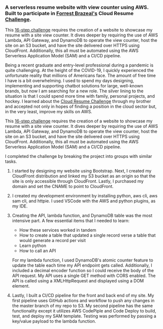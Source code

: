 <h3>A serverless resume website with view counter using AWS. Built to participate in <a href="https://aws.amazon.com/developer/community/heroes/forrest-brazeal"/>Forrest Brazeal's</a> Cloud Resume <a href="https://cloudresumechallenge.dev/instructions/">Challenge</a>.</h3> 

This <a href="https://cloudresumechallenge.dev/instructions/">16-step challenge</a> requires the creation of a website to showcase my resume with a site view counter. It dives deeper by requiring the use of AWS Lambda, API Gateway, and DynamoDB to operate the view counter, host the site on an S3 bucket, and have the site delivered over HTTPS using CloudFront. Additionally, this all must be automated using the AWS Serverless Application Model (SAM) and a CI/CD pipeline.

Being a recent graduate and entry-level professional during a pandemic is quite challenging. At the height of the COVID-19, I quickly experienced the unfortunate reality that millions of Americans face. The amount of free time I have is a bit overwhelming. I used to spend my days designing, implementing and supporting chatbot solutions for large, well-known brands, but now I am searching for a new role. The silver lining to the situation is that I could spend more time with family, personal projects, and hockey. I learned about the [Cloud Resume Challenge](https://cloudresumechallenge.dev/instructions/) through my brother and accepted not only in hopes of finding a position in the cloud sector but, in the very least, improve my skills on AWS.  

This [16-step challenge](https://cloudresumechallenge.dev/instructions/) requires the creation of a website to showcase my resume with a site view counter. It dives deeper by requiring the use of AWS Lambda, API Gateway, and DynamoDB to operate the view counter, host the site on an S3 bucket, and have the site delivered over HTTPS using CloudFront. Additionally, this all must be automated using the AWS Serverless Application Model (SAM) and a CI/CD pipeline. 

I completed the challenge by breaking the project into groups with similar tasks.  
1. I started by designing my website using Bootstrap. Next, I created my CloudFront distribution and linked my S3 bucket as an origin so that the site is only accessible through CloudFront. Lastly, I purchased my domain and set the CNAME to point to CloudFront.
2. I created my development environment by installing python, aws cli, aws sam cli, and httpie. I used VSCode with the AWS and python plugins, as my IDE. 
3. Creating the API, lambda function, and DynamoDB table was the most intensive part. A few essential items that I needed to learn:
      - How these services worked in tandem
      - How to create a table that updated a single record verse a table that would generate a record per visit
      - Learn python
      - How to call an API

   For my lambda function, I used DynamoDB's atomic counter feature to update the table each time my API endpoint gets called. 
   Additionally, I included a decimal encoder function so I could receive the body of the API request. 
   My API uses a single GET method with CORS enabled. The API is called using a XMLHttpRequest and displayed using a DOM element.

4. Lastly, I built a CI/CD pipeline for the front and back end of my site. My first pipeline uses GitHub actions and workflow 
   to push any changes in the master branch of my repo to S3. My second pipeline has the same functionality except it utilizes 
   AWS CodePiple and Code Deploy to build, test, and deploy my SAM template. Testing was performed by passing a key/value payload to the lambda function.
